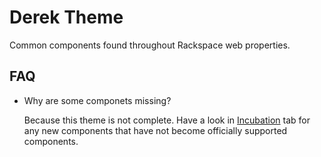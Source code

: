 # Derek Theme

Common components found throughout Rackspace web properties.

## FAQ

* Why are some componets missing?

   Because this theme is not complete. Have a look in [Incubation](incubation) tab for any new components that have not
   become officially supported components.


